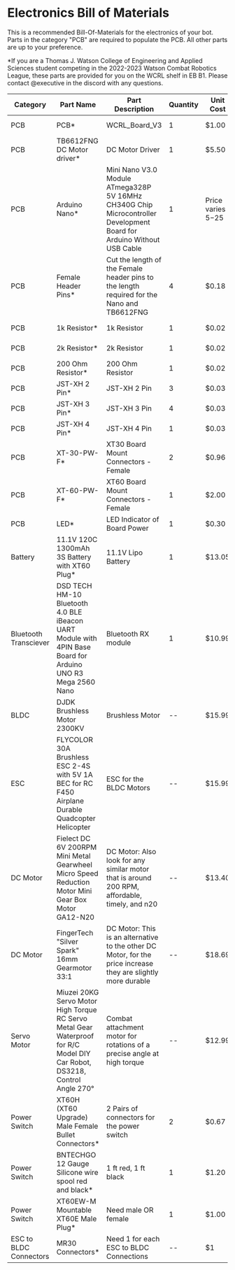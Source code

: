 # Electronics Bill of Materials
This is a recommended Bill-Of-Materials for the electronics of your bot. Parts in the category "PCB" are required to populate the PCB. All other parts are up to your preference.

*If you are a Thomas J. Watson College of Engineering and Applied Sciences student competing in the 2022-2023 Watson Combat Robotics League, these parts are provided for you on the WCRL shelf in EB B1. Please contact @executive in the discord with any questions.

| Category               | Part Name                                                                                                                                                                    | Part Description                                                                                                      | Quantity | Unit Cost | Total Cost | Primary Link                                                                                                                                                                                                                                                                                                                                                                                                               |
| ---------------------- | ---------------------------------------------------------------------------------------------------------------------------------------------------------------------------- | --------------------------------------------------------------------------------------------------------------------- | -------- | --------- | ---------- | -------------------------------------------------------------------------------------------------------------------------------------------------------------------------------------------------------------------------------------------------------------------------------------------------------------------------------------------------------------------------------------------------------------------------- |
| PCB                    | PCB*                                                                                                                                                                          | WCRL\_Board\_V3                                                                                                       | 1        | $1.00     | $1.00      | [Github Link](https://github.com/wcrl/Build-the-Bot/tree/main/Electronics/Build-the-Bot%20PCB)                                                                                                                                                                                                                                                                                                                            |
| PCB                    | TB6612FNG DC Motor driver*                                                                                                                                                    | DC Motor Driver                                                                                                       | 1        | $5.50     | $5.50      | [Digikey Link](https://www.digikey.com/en/products/detail/sparkfun-electronics/ROB-14451/7915577)                                                                                                                                                                                                                                                                                                                          |
| PCB                    | Arduino Nano*                                                                                                                                                                 | Mini Nano V3.0 Module ATmega328P 5V 16MHz CH340G Chip Microcontroller Development Board for Arduino Without USB Cable | 1        | Price varies $5-$25    | $8.33 (estimated)     | [Amazon Link](https://www.amazon.com/ELEGOO-Arduino-ATmega328P-Without-Compatible/dp/B0713XK923/ref=pd_lpo_3?pd_rd_i=B0713XK923&psc=1)                                                                                                                                                                                                                                                             |
| PCB                    | Female Header Pins*                                                                                                                                                           | Cut the length of the Female header pins to the length required for the Nano and TB6612FNG                            | 4        | $0.18     | $0.72      | [Amazon Link](https://www.amazon.com/Qunqi-2-54mm-Straight-Connector-Arduino/dp/B07CGGSDWF/ref=sr_1_3?keywords=female+header+pins&qid=1663353827&s=electronics&sprefix=female+header+%2Celectronics%2C332&sr=1-3)                                                                                                                                                                                                          |
| PCB                    | 1k Resistor*                                                                                                                                                                  | 1k Resistor                                                                                                           | 1        | $0.02     | $0.10      | [Digikey Link](https://www.digikey.com/en/products/detail/yageo/CFR-12JB-52-1K/4000)                                                                                                                                                                                                                                                                                                                                       |
| PCB                    | 2k Resistor*                                                                                                                                                                  | 2k Resistor                                                                                                           | 1        | $0.02     | $0.10      | [Digikey Link](https://www.digikey.com/en/products/detail/yageo/CFR-12JR-52-2K/17662)                                                                                                                                                                                                                                                                                                                                      |
| PCB                    | 200 Ohm Resistor*                                                                                                                                                             | 200 Ohm Resistor                                                                                                      | 1        | $0.02     | $0.10      | [Digikey Link](https://www.digikey.com/en/products/detail/yageo/CFR-12JB-52-200R/2015)                                                                                                                                                                                                                                                                                                                                     |
| PCB                    | JST-XH 2 Pin*                                                                                                                                                                 | JST-XH 2 Pin                                                                                                          | 3        | $0.03     | $0.09      | [Amazon Link](https://www.amazon.com/gp/product/B0731NHS9R/ref=ppx_yo_dt_b_search_asin_title?ie=UTF8&psc=1)                                                                                                                                                                                                                                                                                                                |
| PCB                    | JST-XH 3 Pin*                                                                                                                                                                 | JST-XH 3 Pin                                                                                                          | 4        | $0.03     | $0.12      | [Amazon Link](https://www.amazon.com/gp/product/B0731NHS9R/ref=ppx_yo_dt_b_search_asin_title?ie=UTF8&psc=1)                                                                                                                                                                                                                                                                                                                |
| PCB                    | JST-XH 4 Pin*                                                                                                                                                                 | JST-XH 4 Pin                                                                                                          | 1        | $0.03     | $0.03      | [Amazon Link](https://www.amazon.com/gp/product/B0731NHS9R/ref=ppx_yo_dt_b_search_asin_title?ie=UTF8&psc=1)                                                                                                                                                                                                                                                                                                                |
| PCB                    | XT-30-PW-F*                                                                                                                                                                   | XT30 Board Mount Connectors - Female                                                                                  | 2        | $0.96     | $1.92      | [Amazon Link](https://www.amazon.com/dp/B099F2PXYN?psc=1&ref=ppx_yo2ov_dt_b_product_details)                                                                                                                                                                                                                                                                                                                               |
| PCB                    | XT-60-PW-F*                                                                                                                                                                   | XT60 Board Mount Connectors - Female                                                                                  | 1        | $2.00     | $2.00      | [Amazon Link](https://www.amazon.com/dp/B07VRLQ2C5?psc=1&ref=ppx_yo2ov_dt_b_product_details)                                                                                                                                                                                                                                                                                                                               |
| PCB                    | LED*                                                                                                                                                                          | LED Indicator of Board Power                                                                                          | 1        | $0.30     | $0.30      | [Amazon Link](https://www.amazon.com/DiCUNO-450pcs-Colors-Emitting-Assorted/dp/B073QMYKDM/ref=sr_1_4?crid=2NUZM459BW602&keywords=LED+component&qid=1663355095&sprefix=led+component%2Caps%2C93&sr=8-4)                                                                                                                                                                                                                     |
| Battery                | 11.1V 120C 1300mAh 3S Battery with XT60 Plug*                                                                                                                                 | 11.1V Lipo Battery                                                                                                    | 1        | $13.05    | $13.05     | [Amazon Link](https://www.amazon.com/Zeee-Graphene-Quadcopter-Helicopter-Airplane/dp/B07Y67CHJT/ref=sr_1_17?crid=18U94VR4VHA16&keywords=3s%2Blipo%2Bbattery&qid=1580166046&sprefix=3s%2B%2Caps%2C159&sr=8-17&th=1)                                                                                                                                                                                                         |
| Bluetooth Transciever  | DSD TECH HM-10 Bluetooth 4.0 BLE iBeacon UART Module with 4PIN Base Board for Arduino UNO R3 Mega 2560 Nano                                                                   | Bluetooth RX module                                                                                                   | 1        | $10.99    | $10.99     | [Amazon Link](https://www.amazon.com/DSD-TECH-Bluetooth-iBeacon-Arduino/dp/B06WGZB2N4/ref=sr_1_5?dchild=1&keywords=hm+10&qid=1627677859&sr=8-5)                                                                                                                                                                                                                                                                            |
| BLDC                   | DJDK Brushless Motor 2300KV                                                                                                                                                   | Brushless Motor                                                                                                       |    --    | $15.99    | --         | [Amazon Link](https://www.amazon.com/DJDK-Brushless-RS2205-2300KV-Quadcopter/dp/B08Z7L3FC1/ref=sr_1_5?crid=3DBMZDILPVXVC&keywords=2205+brushless+motor&qid=1694710552&sprefix=2205+brushles%2Caps%2C118&sr=8-5#customerReviews)                                                                                                                                                                                            |
| ESC                    | FLYCOLOR 30A Brushless ESC 2-4S with 5V 1A BEC for RC F450 Airplane Durable Quadcopter Helicopter                                                                             | ESC for the BLDC Motors                                                                                               |    --    | $15.99    | --         | [Amazon Link](https://www.amazon.com/FLYCOLOR-Brushless-Airplane-Quadcopter-Helicopter/dp/B09MDYS235/ref=sr_1_9?crid=2H26SDDMUO92R&keywords=30a+esc&qid=1694710857&sprefix=30a+esc%2Caps%2C113&sr=8-9))                                                                                                                                                                                                                    |
| DC Motor               | Fielect DC 6V 200RPM Mini Metal Gearwheel Micro Speed Reduction Motor Mini Gear Box Motor GA12-N20                                                                            | DC Motor: Also look for any similar motor that is around 200 RPM, affordable, timely, and n20                         |   --     | $13.40    | --         | [Amazon Link](https://www.amazon.com/Fielect-GA12-N20-200RPM-Reducer-Gearbox/dp/B08BZC7Y21/ref=sr_1_2?crid=10GGGXZ7OF1M0&keywords=n20%2Bmotor%2B200%2Brpm&qid=1694710225&sprefix=n20%2Bmotor%2B200%2Brpm%2Caps%2C110&sr=8-2&th=1)                                                                                                                                                                                          |
| DC Motor               | FingerTech "Silver Spark" 16mm Gearmotor 33:1                                                                                                                                 | DC Motor: This is an alternative to the other DC Motor, for the price increase they are slightly more durable         |   --     | $18.69    | --         | [Palm Beach Bots](https://palmbeachbots.com/products/fingertech-silver-spark-16mm-gearmotor-33-1?_pos=1&_sid=1a44c4297&_ss=r)                                                                                                                                                                                                                                                                                              |                  
| Servo Motor            | Miuzei 20KG Servo Motor High Torque RC Servo Metal Gear Waterproof for R/C Model DIY Car Robot, DS3218, Control Angle 270°                                                    | Combat attachment motor for rotations of a precise angle at high torque                                               |   --     | $12.99    | --         | [Amazon Link](https://www.amazon.com/Miuzei-Torque-Digital-Waterproof-Control/dp/B07HNTKSZT/ref=sr_1_7?keywords=servo+motor&qid=1694964579&sr=8-7)                                                                                                                                                                                                                                                                         |
| Power Switch           | XT60H (XT60 Upgrade) Male Female Bullet Connectors*                                                                                                                           | 2 Pairs of connectors for the power switch                                                                            | 2        | $0.67     | $1.34      | [Amazon Link](https://www.amazon.com/dp/B07VRZR5TL?psc=1&ref=ppx_yo2ov_dt_b_product_details)                                                                                                                                                                                                                                                                                                                               |
| Power Switch           | BNTECHGO 12 Gauge Silicone wire spool red and black*                                                                                                                          | 1 ft red, 1 ft black                                                                                                  | 1        | $1.20     | $1.20      | [Amazon Link](https://www.amazon.com/dp/B01CJJU6NU?psc=1&ref=ppx_yo2ov_dt_b_product_details)                                                                                                                                                                                                                                                                                                                               |
| Power Switch           | XT60EW-M Mountable XT60E Male Plug*                                                                                                                                           | Need male OR female                                                                                                   | 1        | $1.00     | $1.00      | [Amazon Link](https://www.amazon.com/dp/B09128LHGG?psc=1&ref=ppx_yo2ov_dt_b_product_details) [Amazon Link](https://www.amazon.com/gp/product/B09SL2MNN1/ref=ppx_yo_dt_b_search_asin_title?ie=UTF8&psc=1)                                                                                                                                                                                                                   | 
| ESC to BLDC Connectors | MR30 Connectors*                                                                                                                                                              | Need 1 for each ESC to BLDC Connections                                                                               |  --        | $1      | --         | [Amazon Link](https://www.amazon.com/gp/product/B0747MW9RX/ref=ppx_yo_dt_b_search_asin_title?ie=UTF8&psc=1)                                                                                                                                                                                                                                                                                                                |                                                                                                                                                                                                        
